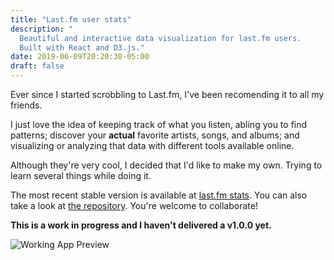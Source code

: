 ```yaml
---
title: "Last.fm user stats"
description: "
  Beautiful and interactive data visualization for last.fm users.
  Built with React and D3.js."
date: 2019-06-09T20:20:38-05:00
draft: false
---
```


Ever since I started scrobbling to Last.fm, I've been recomending it to all my friends.

I just love the idea of keeping track of what you listen, abling you to find patterns; discover
your **actual** favorite artists, songs, and albums; and visualizing or analyzing that data with
different tools available online.

Although they're very cool, I decided that I'd like to make my own. Trying to learn several things while
doing it.

The most recent stable version is available at [last.fm stats][lastfmstats]. You can also take a look
at [the repository][repository]. You're welcome to collaborate!

**This is a work in progress and I haven't delivered a v1.0.0 yet.**

![Working App Preview](https://github.com/davidomarf/lastfm/blob/master/img/lastfm-screenshot.png?raw=true)



[repository]:https://github.com/davidomarf/lastfm
[lastfmstats]:https://lastfmstats.herokuapp.com/